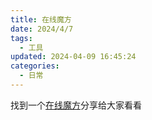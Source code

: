 ```yaml
---
title: 在线魔方
date: 2024/4/7
tags:
  - 工具
updated: 2024-04-09 16:45:24categories:
  - 日常
---
```


找到一个[在线魔方](https://gongjv.jun-ye.top/mofang)分享给大家看看